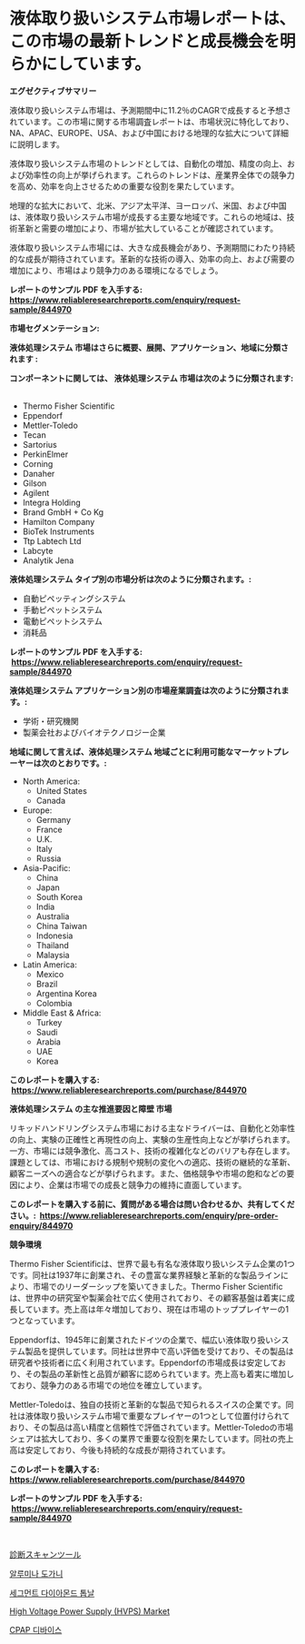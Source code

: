 <p><h1>液体取り扱いシステム市場レポートは、この市場の最新トレンドと成長機会を明らかにしています。</h1></p><p><strong>エグゼクティブサマリー</strong></p>
<p><p>液体取り扱いシステム市場は、予測期間中に11.2％のCAGRで成長すると予想されています。この市場に関する市場調査レポートは、市場状況に特化しており、NA、APAC、EUROPE、USA、および中国における地理的な拡大について詳細に説明します。</p><p>液体取り扱いシステム市場のトレンドとしては、自動化の増加、精度の向上、および効率性の向上が挙げられます。これらのトレンドは、産業界全体での競争力を高め、効率を向上させるための重要な役割を果たしています。</p><p>地理的な拡大において、北米、アジア太平洋、ヨーロッパ、米国、および中国は、液体取り扱いシステム市場が成長する主要な地域です。これらの地域は、技術革新と需要の増加により、市場が拡大していることが確認されています。</p><p>液体取り扱いシステム市場には、大きな成長機会があり、予測期間にわたり持続的な成長が期待されています。革新的な技術の導入、効率の向上、および需要の増加により、市場はより競争力のある環境になるでしょう。</p></p>
<p><strong>レポートのサンプル PDF を入手する: <a href="https://www.reliableresearchreports.com/enquiry/request-sample/844970">https://www.reliableresearchreports.com/enquiry/request-sample/844970</a></strong></p>
<p><strong>市場セグメンテーション:</strong></p>
<p><strong> 液体処理システム 市場はさらに概要、展開、アプリケーション、地域に分類されます :</strong></p>
<p><strong>コンポーネントに関しては、 液体処理システム 市場は次のように分類されます: &nbsp;</strong></p>
<p><ul><li>Thermo Fisher Scientific</li><li>Eppendorf</li><li>Mettler-Toledo</li><li>Tecan</li><li>Sartorius</li><li>PerkinElmer</li><li>Corning</li><li>Danaher</li><li>Gilson</li><li>Agilent</li><li>Integra Holding</li><li>Brand GmbH + Co Kg</li><li>Hamilton Company</li><li>BioTek Instruments</li><li>Ttp Labtech Ltd</li><li>Labcyte</li><li>Analytik Jena</li></ul></p>
<p><strong> 液体処理システム タイプ別の市場分析は次のように分類されます。:</strong></p>
<p><ul><li>自動ピペッティングシステム</li><li>手動ピペットシステム</li><li>電動ピペットシステム</li><li>消耗品</li></ul></p>
<p><strong>レポートのサンプル PDF を入手する: &nbsp;<a href="https://www.reliableresearchreports.com/enquiry/request-sample/844970">https://www.reliableresearchreports.com/enquiry/request-sample/844970</a></strong></p>
<p><strong> 液体処理システム アプリケーション別の市場産業調査は次のように分類されます。:</strong></p>
<p><ul><li>学術・研究機関</li><li>製薬会社およびバイオテクノロジー企業</li></ul></p>
<p><strong>地域に関して言えば、液体処理システム 地域ごとに利用可能なマーケットプレーヤーは次のとおりです。:</strong></p>
<p><ul>
    <li>
        North America:
        <ul>
            <li>United States</li>
            <li>Canada</li>
        </ul>
    </li>
    <li>
        Europe:
        <ul>
            <li>Germany</li>
            <li>France</li>
            <li>U.K.</li>
            <li>Italy</li>
            <li>Russia</li>
        </ul>
    </li>
    <li>
        Asia-Pacific:
        <ul>
            <li>China</li>
            <li>Japan</li>
            <li>South Korea</li>
            <li>India</li>
            <li>Australia</li>
            <li>China Taiwan</li>
            <li>Indonesia</li>
            <li>Thailand</li>
            <li>Malaysia</li>
        </ul>
    </li>
    <li>
        Latin America:
        <ul>
            <li>Mexico</li>
            <li>Brazil</li>
            <li>Argentina Korea</li>
            <li>Colombia</li>
        </ul>
    </li>
    <li>
        Middle East & Africa:
        <ul>
            <li>Turkey</li>
            <li>Saudi</li>
            <li>Arabia</li>
            <li>UAE</li>
            <li>Korea</li>
        </ul>
    </li>
    </ul></p>
<p><strong>このレポートを購入する: &nbsp;<a href="https://www.reliableresearchreports.com/purchase/844970">https://www.reliableresearchreports.com/purchase/844970</a></strong></p>
<p><strong>液体処理システム の主な推進要因と障壁 市場</strong></p>
<p><p>リキッドハンドリングシステム市場における主なドライバーは、自動化と効率性の向上、実験の正確性と再現性の向上、実験の生産性向上などが挙げられます。一方、市場には競争激化、高コスト、技術の複雑化などのバリアも存在します。課題としては、市場における規制や規制の変化への適応、技術の継続的な革新、顧客ニーズへの適合などが挙げられます。また、価格競争や市場の飽和などの要因により、企業は市場での成長と競争力の維持に直面しています。</p></p>
<p><strong>このレポートを購入する前に、質問がある場合は問い合わせるか、共有してください。:&nbsp; <a href="https://www.reliableresearchreports.com/enquiry/pre-order-enquiry/844970">https://www.reliableresearchreports.com/enquiry/pre-order-enquiry/844970</a></strong></p>
<p><strong>競争環境</strong></p>
<p><p>Thermo Fisher Scientificは、世界で最も有名な液体取り扱いシステム企業の1つです。同社は1937年に創業され、その豊富な業界経験と革新的な製品ラインにより、市場でのリーダーシップを築いてきました。Thermo Fisher Scientificは、世界中の研究室や製薬会社で広く使用されており、その顧客基盤は着実に成長しています。売上高は年々増加しており、現在は市場のトッププレイヤーの1つとなっています。</p><p>Eppendorfは、1945年に創業されたドイツの企業で、幅広い液体取り扱いシステム製品を提供しています。同社は世界中で高い評価を受けており、その製品は研究者や技術者に広く利用されています。Eppendorfの市場成長は安定しており、その製品の革新性と品質が顧客に認められています。売上高も着実に増加しており、競争力のある市場での地位を確立しています。</p><p>Mettler-Toledoは、独自の技術と革新的な製品で知られるスイスの企業です。同社は液体取り扱いシステム市場で重要なプレイヤーの1つとして位置付けられており、その製品は高い精度と信頼性で評価されています。Mettler-Toledoの市場シェアは拡大しており、多くの業界で重要な役割を果たしています。同社の売上高は安定しており、今後も持続的な成長が期待されています。</p></p>
<p><strong>このレポートを購入する: &nbsp; <a href="https://www.reliableresearchreports.com/purchase/844970">https://www.reliableresearchreports.com/purchase/844970</a></strong></p>
<p><strong>レポートのサンプル PDF を入手する: &nbsp;<a href="https://www.reliableresearchreports.com/enquiry/request-sample/844970">https://www.reliableresearchreports.com/enquiry/request-sample/844970</a></strong><strong></strong></p>
<p>&nbsp;</p>
<p><p><a href="https://medium.com/@englandlifestyle_22171/%E8%A8%BA%E6%96%AD%E3%82%B9%E3%82%AD%E3%83%A3%E3%83%B3%E3%83%84%E3%83%BC%E3%83%AB%E5%B8%82%E5%A0%B4%E3%81%AE%E3%82%B7%E3%82%A7%E3%82%A2%E3%81%AE%E9%80%B2%E5%8C%96%E3%81%A8%E5%B8%82%E5%A0%B4%E6%88%90%E9%95%B7%E3%83%88%E3%83%AC%E3%83%B3%E3%83%89-2024%E5%B9%B4-2031%E5%B9%B4-ab5ac5b8cbea">診断スキャンツール</a></p><p><a href="https://medium.com/@heisenberg6587768/%EC%95%8C%EB%A3%A8%EB%AF%B8%EB%82%98-%ED%81%AC%EB%A3%A8%EC%8B%9C%EB%B8%94-%EC%8B%9C%EC%9E%A5-%EB%B6%84%EC%84%9D-%EB%B0%8F-%ED%81%AC%EA%B8%B0-%EC%98%88%EC%B8%A1%EC%9D%80-2024%EB%85%84%EB%B6%80%ED%84%B0-2031%EB%85%84%EA%B9%8C%EC%A7%80%EC%9D%98-%EA%B8%B0%EA%B0%84%EC%9D%84-%EB%8C%80%EC%83%81%EC%9C%BC%EB%A1%9C-%ED%95%A9%EB%8B%88%EB%8B%A4-381fb43c545c">알루미나 도가니</a></p><p><a href="https://medium.com/@duculucescu2022/%EC%84%B8%EB%B6%84%ED%99%94-%EB%90%9C-%EB%8B%A4%EC%9D%B4%EC%95%84%EB%AA%AC%EB%93%9C-%ED%86%B1%EB%82%A0-%EC%8B%9C%EC%9E%A5-%EA%B2%BD%EC%9F%81-%EB%B6%84%EC%84%9D-%EC%8B%9C%EC%9E%A5-%EB%8F%99%ED%96%A5-%EB%B0%8F-2031%EB%85%84%EA%B9%8C%EC%A7%80%EC%9D%98-%EC%98%88%EC%B8%A1-28ec840ab3b2">세그먼트 다이아몬드 톱날</a></p><p><a href="https://github.com/Airanohannonzb68e5pb53oc1/Market-Research-Report-List-1/blob/main/high-voltage-power-supply-hvps-market.md">High Voltage Power Supply (HVPS) Market</a></p><p><a href="https://github.com/TimmyMann6767/Market-Research-Report-List-1/blob/main/640071915587.md">CPAP 디바이스</a></p></p>